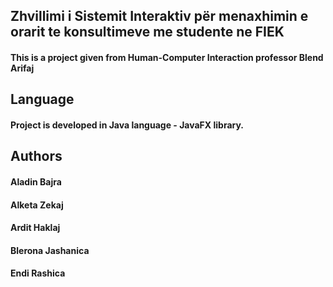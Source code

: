 ## Zhvillimi i Sistemit Interaktiv për menaxhimin e orarit te konsultimeve me studente ne FIEK

#### This is a project given from Human-Computer Interaction professor Blend Arifaj

## Language

#### Project is developed in Java language - JavaFX library.

## Authors 

#### Aladin Bajra
#### Alketa Zekaj
#### Ardit Haklaj 
#### Blerona Jashanica
#### Endi Rashica 
